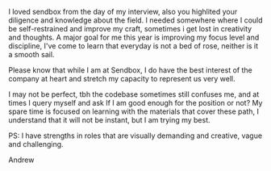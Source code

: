 I loved sendbox from the day of my interview, also you highlited your diligence and knowledge about the field. 
I needed somewhere where I could be self-restrained and improve my craft, sometimes i get lost in creativity and thoughts. A major goal for me this year is improving my focus level and discipline, I've come to learn that everyday is not a bed of rose, neither is it a smooth sail. 

Please know that while I am at Sendbox, I do have the best interest of the company at heart and stretch my capacity to represent us very well. 

I may not be perfect, tbh the codebase sometimes still confuses me, and at times I query myself and ask If I am good enough for the position or not?
My spare time is focused on learning with the materials that cover these path, I understand that it will not be instant, but I am trying my best. 

PS: I have strengths in roles that are visually demanding and creative, vague and challenging. 
 

Andrew
